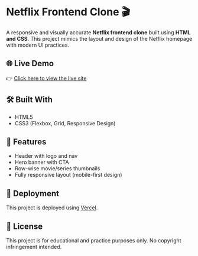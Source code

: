 # Netflix Frontend Clone 🎬

A responsive and visually accurate **Netflix frontend clone** built using **HTML and CSS**. This project mimics the layout and design of the Netflix homepage with modern UI practices.

## 🌐 Live Demo

👉 [Click here to view the live site](https://netflix-web-beryl.vercel.app/)

## 🛠️ Built With

- HTML5
- CSS3 (Flexbox, Grid, Responsive Design)

## 📁 Features

- Header with logo and nav
- Hero banner with CTA
- Row-wise movie/series thumbnails
- Fully responsive layout (mobile-first design)

## 📌 Deployment

This project is deployed using [Vercel](https://vercel.com/).

## 📄 License

This project is for educational and practice purposes only. No copyright infringement intended.
